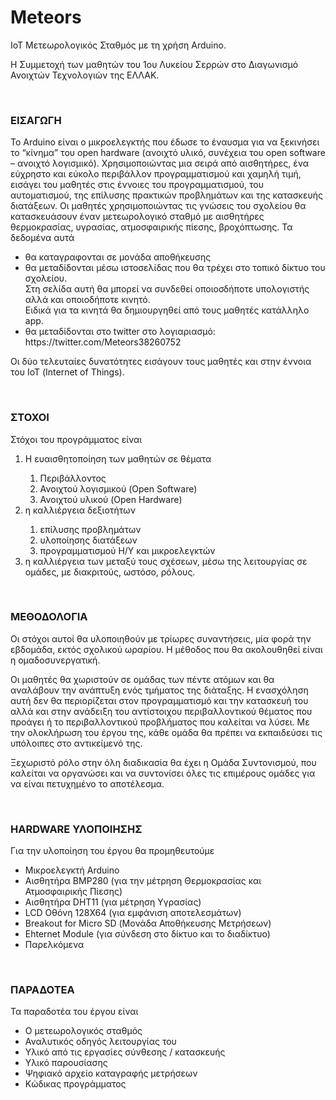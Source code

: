 # Meteors
<p>IoT Μετεωρολογικός Σταθμός με τη χρήση Arduino.</p>
<p>Η Συμμετοχή των μαθητών του 1ου Λυκείου Σερρών στο Διαγωνισμό Ανοιχτών Τεχνολογιών της ΕΛΛΑΚ.</p>
<br>

<p><h3>ΕΙΣΑΓΩΓΗ</h3></p>
<p>Το Arduino είναι ο μικροελεγκτής που έδωσε το έναυσμα για να ξεκινήσει το “κίνημα” του open hardware (ανοιχτό υλικό, συνέχεια του open software – ανοιχτό λογισμικό). Χρησιμοποιώντας μια σειρά από αισθητήρες, ένα εύχρηστο και εύκολο περιβάλλον προγραμματισμού και χαμηλή τιμή, εισάγει του μαθητές στις έννοιες του προγραμματισμού, του αυτοματισμού, της επίλυσης πρακτικών προβλημάτων και της κατασκευής διατάξεων. Οι μαθητές χρησιμοποιώντας τις γνώσεις του σχολείου θα κατασκευάσουν έναν μετεωρολογικό σταθμό με αισθητήρες θερμοκρασίας, υγρασίας, ατμοσφαιρικής πίεσης, βροχόπτωσης. Τα δεδομένα αυτά
<ul>
    <li>θα καταγραφονται σε μονάδα αποθήκευσης</li>
    <li>θα μεταδίδονται μέσω ιστοσελίδας που θα τρέχει στο τοπικό δίκτυο του σχολείου.<br>
        Στη σελίδα αυτή θα μπορεί να συνδεθεί οποιοσδήποτε υπολογιστής αλλά και οποιοδήποτε κινητό.<br>
        Ειδικά για τα κινητά θα δημιουργηθεί από τους μαθητές κατάλληλο app.
    </li>
    <li>θα μεταδίδονται στο twitter στο λογιαριασμό: https://twitter.com/Meteors38260752</li>
</ul>
Οι δύο τελευταίες δυνατότητες εισάγουν τους μαθητές και στην έννοια του ΙοΤ (Internet of Things).</p>
<br>

<p><h3>ΣΤΟΧΟΙ</h3></p>
<p>Στόχοι του προγράμματος είναι
<ol>
    <li>Η ευαισθητοποίηση των μαθητών σε θέματα</li>
    <ol>
        <li>Περιβάλλοντος</li>
        <li>Ανοιχτού λογισμικού (Open Software)</li>
        <li>Ανοιχτού υλικού (Open Hardware)</li>
    </ol>
    <li>η καλλιέργεια δεξιοτήτων</li>
    <ol>
        <li>επίλυσης προβλημάτων </li>
        <li>υλοποίησης διατάξεων</li>
        <li>προγραμματισμού Η/Υ και μικροελεγκτών</li>
    </ol>
    <li>η καλλιέργεια των μεταξύ τους σχέσεων, μέσω της λειτουργίας σε ομάδες, με διακριτούς, ωστόσο, ρόλους.</li>
</ol>
</p>
<br>

<p><h3>ΜΕΘΟΔΟΛΟΓΙΑ</h3></p>
<p>Οι στόχοι αυτοί θα υλοποιηθούν με τρίωρες συναντήσεις, μία φορά την εβδομάδα, εκτός σχολικού ωραρίου. Η μέθοδος που θα ακολουθηθεί είναι η ομαδοσυνεργατική.</p>
<p>Οι μαθητές θα χωριστούν σε ομάδας των πέντε ατόμων και θα αναλάβουν την ανάπτυξη ενός τμήματος της διάταξης. Η ενασχόληση αυτή δεν θα περιορίζεται στον προγραμματισμό και την κατασκευή του αλλά και στην ανάδειξη του αντίστοιχου περιβαλλοντικού θέματος που προάγει ή το περιβαλλοντικού προβλήματος που καλείται να λύσει. Με την ολοκλήρωση του έργου της, κάθε ομάδα θα πρέπει να εκπαιδεύσει τις υπόλοιπες στο αντικείμενό της.</p>
<p>Ξεχωριστό ρόλο στην όλη διαδικασία θα έχει η Ομάδα Συντονισμού, που καλείται να οργανώσει και να συντονίσει όλες τις επιμέρους ομάδες για να είναι πετυχημένο το αποτέλεσμα.</p>
<br>

<p><h3>HARDWARE ΥΛΟΠΟΙΗΣΗΣ</h3></p>
<p>Για την υλοποίηση του έργου θα προμηθευτούμε
    <ul>
    <li>Μικροελεγκτή Arduino</li>
    <li>Αισθητήρα ΒMP280 (για την μέτρηση Θερμοκρασίας και Ατμοσφαιρικής Πίεσης)</li>
    <li>Αισθητήρα DHT11 (για μέτρηση Υγρασίας)</li>
    <li>LCD Οθόνη 128X64 (για εμφάνιση αποτελεσμάτων)</li>
    <li>Breakout for Micro SD (Μονάδα Αποθήκευσης Μετρήσεων)</li>
    <li>Ehternet Module (για σύνδεση στο δίκτυο και το διαδίκτυο) </li>
    <li>Παρελκόμενα</li>
    </ul>
</p>
<br>

<p><h3>ΠΑΡΑΔΟΤΕΑ</h3></p>
<p>Τα παραδοτέα του έργου είναι 
    <ul>
    <li>Ο μετεωρολογικός σταθμός</li>
    <li>Αναλυτικός οδηγός λειτουργίας του</li>
    <li>Υλικό από τις εργασίες σύνθεσης / κατασκευής</li>
    <li>Υλικό παρουσίασης</li>
    <li>Ψηφιακό αρχείο καταγραφής μετρήσεων</li>
    <li>Κώδικας προγράμματος</li>
    </ul>
</p>

